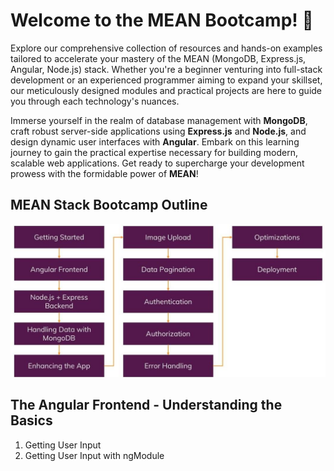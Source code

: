 # Welcome to the MEAN Bootcamp! 🚀

Explore our comprehensive collection of resources and hands-on examples tailored to accelerate your mastery of the MEAN (MongoDB, Express.js, Angular, Node.js) stack. Whether you're a beginner venturing into full-stack development or an experienced programmer aiming to expand your skillset, our meticulously designed modules and practical projects are here to guide you through each technology's nuances.

Immerse yourself in the realm of database management with **MongoDB**, craft robust server-side applications using **Express.js** and **Node.js**, and design dynamic user interfaces with **Angular**. Embark on this learning journey to gain the practical expertise necessary for building modern, scalable web applications. Get ready to supercharge your development prowess with the formidable power of **MEAN**!

## MEAN Stack Bootcamp Outline

  <div>
    <img src="outline.jpg" with="400px">
  </div>

  ## The Angular Frontend - Understanding the Basics
  1. Getting User Input
  2. Getting User Input with ngModule
